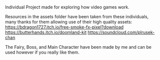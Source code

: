 Individual Project made for exploring how video games work.

Resources in the assets folder have been taken from these individuals, 
many thanks for them allowing use of their high quality assets:
https://bdragon1727.itch.io/free-smoke-fx-pixel?download
https://butterhands.itch.io/doomland-kit
https://soundcloud.com/plrusek-chan

The Fairy, Boss, and Main Character have been made by me and can be used however if you really like them.
